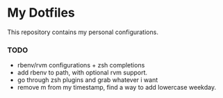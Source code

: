 # My Dotfiles
This repository contains my personal configurations.

### TODO
* rbenv/rvm configurations + zsh completions
* add rbenv to path, with optional rvm support.
* go through zsh plugins and grab whatever i want
* remove m from my timestamp, find a way to add lowercase weekday.

